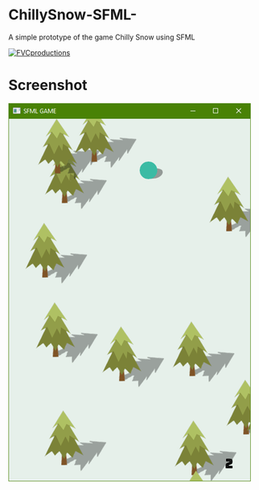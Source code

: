# ChillySnow-SFML-
A simple prototype of the game Chilly Snow using SFML


<a href="http://fvcproductions.com"><img src="https://www.sfml-dev.org/download/goodies/sfml-logo-small.png" title="FVCproductions" alt="FVCproductions"></a>
# Screenshot
![](ChillySnow/Images/Capture.PNG)


